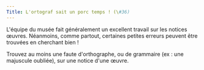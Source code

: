 ```yaml
---
Title: L'ortograf sait un porc temps ! (\#36)
---
```


L'équipe du musée fait généralement un excellent travail sur les notices œuvres.
Néanmoins, comme partout, certaines petites erreurs peuvent être trouvées en cherchant bien !

Trouvez au moins une faute d'orthographe, ou de grammaire (ex : une majuscule oubliée), sur une notice d'une œuvre.
